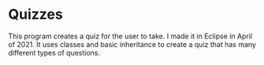 # Quizzes

This program creates a quiz for the user to take. I made it in Eclipse in April of 2021. 
It uses classes and basic inheritance to create a quiz that has many different types of questions.

